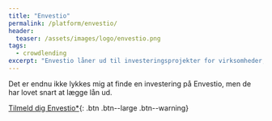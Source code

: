 ```yaml
---
title: "Envestio"
permalink: /platform/envestio/
header:
  teaser: /assets/images/logo/envestio.png
tags:
  - crowdlending
excerpt: "Envestio låner ud til investeringsprojekter for virksomheder, og er startet med nogle ret gode procenter på deres investeringer."
---
```


Det er endnu ikke lykkes mig at finde en investering på Envestio, men de har lovet snart at lægge lån ud.

[Tilmeld dig Envestio*](/go/envestio/){: .btn .btn--large .btn--warning}
